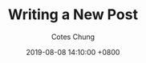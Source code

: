 ---
title: Writing a New Post
author: Cotes Chung
date: 2019-08-08 14:10:00 +0800
categories: [Blogging,Tutorial]
tags: [writing]
---
